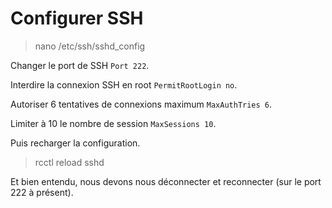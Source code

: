 # Configurer SSH

> nano /etc/ssh/sshd_config

Changer le port de SSH `Port 222`.

Interdire la connexion SSH en root `PermitRootLogin no`.

Autoriser 6 tentatives de connexions maximum `MaxAuthTries 6`.

Limiter à 10 le nombre de session `MaxSessions 10`.

Puis recharger la configuration.

> rcctl reload sshd

Et bien entendu, nous devons nous déconnecter et reconnecter (sur le port 222 à présent).
